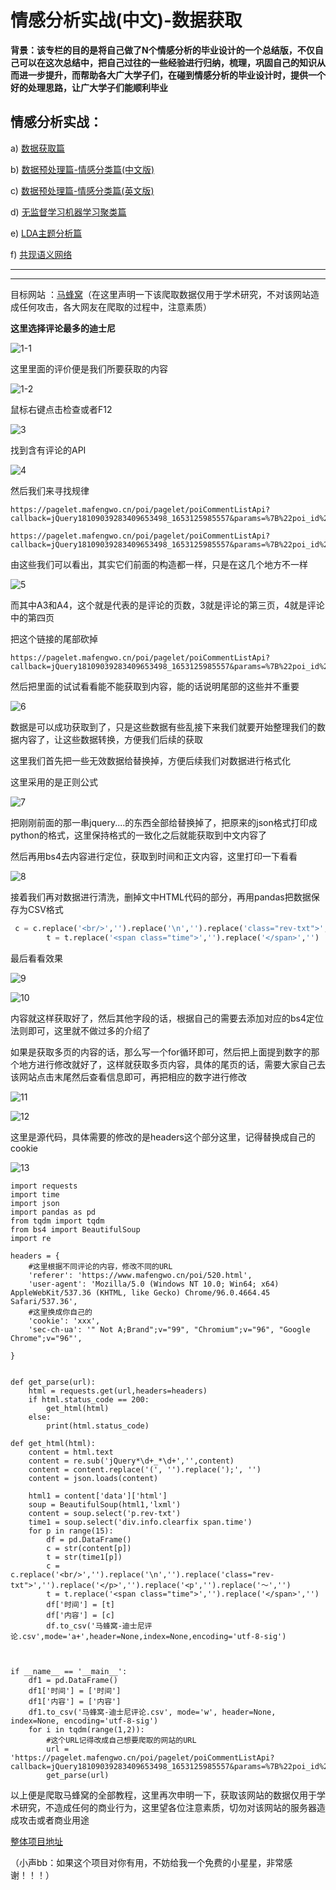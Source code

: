 # 情感分析实战(中文)-数据获取

**背景：该专栏的目的是将自己做了N个情感分析的毕业设计的一个总结版，不仅自己可以在这次总结中，把自己过往的一些经验进行归纳，梳理，巩固自己的知识从而进一步提升，而帮助各大广大学子们，在碰到情感分析的毕业设计时，提供一个好的处理思路，让广大学子们能顺利毕业**

## 情感分析实战：

a) [数据获取篇](https://blog.csdn.net/zyh960/article/details/131083616?spm=1001.2014.3001.5501)

b) [数据预处理篇-情感分类篇(中文版)](https://blog.csdn.net/zyh960/article/details/131083683?spm=1001.2014.3001.5501)

c) [数据预处理篇-情感分类篇(英文版)](https://blog.csdn.net/zyh960/article/details/131171641?spm=1001.2014.3001.5502)

d) [无监督学习机器学习聚类篇](https://blog.csdn.net/zyh960/article/details/131090242?spm=1001.2014.3001.5501)

e) [LDA主题分析篇](https://blog.csdn.net/zyh960/article/details/131092799?spm=1001.2014.3001.5501)

f) [共现语义网络](https://blog.csdn.net/zyh960/article/details/131095544?spm=1001.2014.3001.5502)

***



***





目标网站 ：[马蜂窝](http://www.mafengwo.cn/?)（在这里声明一下该爬取数据仅用于学术研究，不对该网站造成任何攻击，各大网友在爬取的过程中，注意素质）

**这里选择评论最多的迪士尼**

![1-1](https://cdn.jsdelivr.net/gh/13060923171/images@main/img/1-1.png)

这里里面的评价便是我们所要获取的内容

![1-2](https://cdn.jsdelivr.net/gh/13060923171/images@main/img/1-2.png)



鼠标右键点击检查或者F12

![3](https://cdn.jsdelivr.net/gh/13060923171/images@main/img/3.png)

找到含有评论的API

![4](https://cdn.jsdelivr.net/gh/13060923171/images@main/img/4.png)





然后我们来寻找规律

```
https://pagelet.mafengwo.cn/poi/pagelet/poiCommentListApi?callback=jQuery18109039283409653498_1653125985557&params=%7B%22poi_id%22%3A%22520%22%2C%22page%22%3A3%2C%22just_comment%22%3A1%7D&_ts=1653126119677&_sn=4810828c84&_=1653126119677
```

```
https://pagelet.mafengwo.cn/poi/pagelet/poiCommentListApi?callback=jQuery18109039283409653498_1653125985557&params=%7B%22poi_id%22%3A%22520%22%2C%22page%22%3A4%2C%22just_comment%22%3A1%7D&_ts=1653126263661&_sn=f1e168c758&_=1653126263661
```

由这些我们可以看出，其实它们前面的构造都一样，只是在这几个地方不一样

![5](https://cdn.jsdelivr.net/gh/13060923171/images@main/img/5.png)

而其中A3和A4，这个就是代表的是评论的页数，3就是评论的第三页，4就是评论中的第四页



把这个链接的尾部砍掉

```
https://pagelet.mafengwo.cn/poi/pagelet/poiCommentListApi?callback=jQuery18109039283409653498_1653125985557&params=%7B%22poi_id%22%3A%22520%22%2C%22page%22%3A4%2C%22just_comment%22%3A1%7D&
```

然后把里面的试试看看能不能获取到内容，能的话说明尾部的这些并不重要

![6](https://cdn.jsdelivr.net/gh/13060923171/images@main/img/6.png)

数据是可以成功获取到了，只是这些数据有些乱接下来我们就要开始整理我们的数据内容了，让这些数据转换，方便我们后续的获取

这里我们首先把一些无效数据给替换掉，方便后续我们对数据进行格式化

这里采用的是正则公式

![7](https://cdn.jsdelivr.net/gh/13060923171/images@main/img/7.png)

把刚刚前面的那一串jquery....的东西全部给替换掉了，把原来的json格式打印成python的格式，这里保持格式的一致化之后就能获取到中文内容了

然后再用bs4去内容进行定位，获取到时间和正文内容，这里打印一下看看

![8](https://cdn.jsdelivr.net/gh/13060923171/images@main/img/8.png)

接着我们再对数据进行清洗，删掉文中HTML代码的部分，再用pandas把数据保存为CSV格式

```python
 c = c.replace('<br/>','').replace('\n','').replace('class="rev-txt">','').replace('</p>','').replace('<p','').replace('～','')
        t = t.replace('<span class="time">','').replace('</span>','')
```

最后看看效果



![9](https://cdn.jsdelivr.net/gh/13060923171/images@main/img/9.png)

![10](https://cdn.jsdelivr.net/gh/13060923171/images@main/img/10.png)

内容就这样获取好了，然后其他字段的话，根据自己的需要去添加对应的bs4定位法则即可，这里就不做过多的介绍了

如果是获取多页的内容的话，那么写一个for循环即可，然后把上面提到数字的那个地方进行修改就好了，这样就获取多页内容，具体的尾页的话，需要大家自己去该网站点击末尾然后查看信息即可，再把相应的数字进行修改

![11](https://cdn.jsdelivr.net/gh/13060923171/images@main/img/11.png)

![12](https://cdn.jsdelivr.net/gh/13060923171/images@main/img/12.png)









这里是源代码，具体需要的修改的是headers这个部分这里，记得替换成自己的cookie

![13](https://cdn.jsdelivr.net/gh/13060923171/images@main/img/13.png)

```
import requests
import time
import json
import pandas as pd
from tqdm import tqdm
from bs4 import BeautifulSoup
import re

headers = {
	#这里根据不同评论的内容，修改不同的URL
    'referer': 'https://www.mafengwo.cn/poi/520.html',
    'user-agent': 'Mozilla/5.0 (Windows NT 10.0; Win64; x64) AppleWebKit/537.36 (KHTML, like Gecko) Chrome/96.0.4664.45 Safari/537.36',
    #这里换成你自己的
    'cookie': 'xxx',
    'sec-ch-ua': '" Not A;Brand";v="99", "Chromium";v="96", "Google Chrome";v="96"',

}


def get_parse(url):
    html = requests.get(url,headers=headers)
    if html.status_code == 200:
        get_html(html)
    else:
        print(html.status_code)

def get_html(html):
    content = html.text
    content = re.sub('jQuery*\d+_*\d+','',content)
    content = content.replace('(', '').replace(');', '')
    content = json.loads(content)

    html1 = content['data']['html']
    soup = BeautifulSoup(html1,'lxml')
    content = soup.select('p.rev-txt')
    time1 = soup.select('div.info.clearfix span.time')
    for p in range(15):
        df = pd.DataFrame()
        c = str(content[p])
        t = str(time1[p])
        c = c.replace('<br/>','').replace('\n','').replace('class="rev-txt">','').replace('</p>','').replace('<p','').replace('～','')
        t = t.replace('<span class="time">','').replace('</span>','')
        df['时间'] = [t]
        df['内容'] = [c]
        df.to_csv('马蜂窝-迪士尼评论.csv',mode='a+',header=None,index=None,encoding='utf-8-sig')



if __name__ == '__main__':
    df1 = pd.DataFrame()
    df1['时间'] = ['时间']
    df1['内容'] = ['内容']
    df1.to_csv('马蜂窝-迪士尼评论.csv', mode='w', header=None, index=None, encoding='utf-8-sig')
    for i in tqdm(range(1,2)):
    	#这个URL记得改成自己想要爬取的网站的URL
        url = 'https://pagelet.mafengwo.cn/poi/pagelet/poiCommentListApi?callback=jQuery18109039283409653498_1653125985557&params=%7B%22poi_id%22%3A%22520%22%2C%22page%22%3A{}%2C%22just_comment%22%3A1%7D&'.format(i)
        get_parse(url)

```





以上便是爬取马蜂窝的全部教程，这里再次申明一下，获取该网站的数据仅用于学术研究，不造成任何的商业行为，这里望各位注意素质，切勿对该网站的服务器造成攻击或者商业用途



[整体项目地址](https://github.com/13060923171/Special-Issue-on-Sentiment-Analysis)

（小声bb：如果这个项目对你有用，不妨给我一个免费的小星星，非常感谢！！！）
